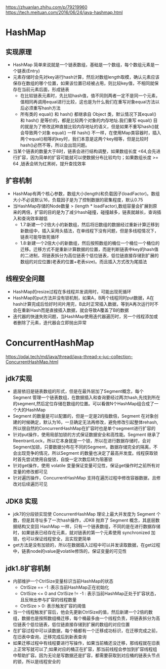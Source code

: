 https://zhuanlan.zhihu.com/p/79219960
https://tech.meituan.com/2016/06/24/java-hashmap.html
# HashMap
## 实现原理
+ HashMap 简单来说就是一个链表数组，基础是一个数组，每个数组元素是一个链表(Entry)
+ 元素存储时会先对key进行hash计算，然后对数组length取模，确认元素应该保存在数组的哪个位置，如果该位置已经被占用，则比较key值，不相同就保存在当前元素后面，形成链表
    - 在比较链表元素时，先比较hash值，值不同则两者一定不是同一个元素，值相同再调用equal进行比较，这也是为什么我们在重写对象equal方法以后必须重写hash方法
    - 所有类的 equal() 和 hash() 都继承自 Object 类，默认情况下其equal() 和 hash() 是等价的，都是比较两个对象的内存地址.我们重写 equal() 目的就是为了修改这种直接比较内存地址的语义，但是如果不重写hash()就会导致两个对象 equal() 一样 hash() 不一样，在使用Map类容器时，插入两个equal()相等的key时，我们本意是这两个key相等，但是比较时hash()必然不等，所以会出现问题。
+ 当某个链表的数量大于8时，链表会进行结构调整，如果数组长度 <64,会先进行扩容，因为简单的扩容可能就可以使数据分布比较均匀；如果数组长度 >= 64 ,链表会转为红黑树，提升查找效率

## 扩容机制
+ HashMap有两个核心参数，数组大小(length)和负载因子(loadFactor)。数组大小不必说默认16，负载因子是为了控制数据的密集程度，默认0.75
+ 当HashMap存储的Node数量 > (length * loadFactor),数组容量会扩展到原来的两倍，扩容的目的是为了减少hash碰撞，碰撞越多，链表就越长，查询插入和查询效率越低
    - 1.7:新建一个2倍大小的新数组，然后将旧数组的数据经过重新计算迁移到新数组中，插入采用头插法，在单线程下没有问题，但是多线程情况下，链表可能导致死循环
    - 1.8:新建一个2倍大小的新数组，然后按照数组的桶位一个桶位一个桶位的迁移。迁移方式不是重新计算数据的位置，而是判断链表中key的hash值的二进制，将链表拆分为高位链表个低位链表，低位链直接存储到扩展的数组的对应位置(老表的位置+老表size)。而且插入方式改为尾插法

## 线程安全问题
+ HashMap的resize过程在多线程并发调用时，可能出现死循环
+ HashMap的put方法并没有锁机制，如果A，B两个线程同时put数据，A在hash计算完成后恰好时间片用完，B此时正常插入数据，等到A再次运行时不会在重新Hash而是直接插入数据，就会导致A覆盖了B的数据
+ 迭代器的快速失败问题，当HashMap使用迭代器遍历时，另一个线程添加或者删除了元素，迭代器会立即抛出异常

# ConcurrentHashMap
https://pdai.tech/md/java/thread/java-thread-x-juc-collection-ConcurrentHashMap.html
## jdk7实现
+ 底层依旧是链表数组的形式，但是在最外层加了Segment概念，每个 Segment 管理一个链表数组，在数据插入和查询要经过两次hash,先找到所在的segment,然后定位存储在数组的位置。可以看做N个HashMap组合成了一个大的HashMap
+ Segment 的数量是可以配置的，但是一定是2的指数倍，Segment 在对象创建的时候确定，默认为16，一旦确定无法再修改，避免修改引起整体rehash,所以很自然的ConcurrentHashMap在扩容时也是单个segment进行扩容的
+ 针对put操作，使用局部加锁的方式保证数据安全和高性能。Segment 继承了ReentrantLock，所以它本身就是一个锁，所以在进行数据存储时，会对Segment加锁，只要数据分布在不同的Segment，数据存储完全的隔离，不会出现竞争的情况，所以Segment 的数量也决定了最高并发度。线程获取锁时首先尝试使用自旋锁，自旋一定次数后转为阻塞锁
+ 针对get操作，使用 volatile 变量保证变量可见性，保证get操作时之前所有对变量的修改都可见
+ 针对遍历操作，ConcurrentHashMap 支持在遍历过程中修改容器数据，且修改对后续遍历可见

## JDK8 实现
+ jdk7的分段锁实现使 ConcurrentHashMap 理论上最大并发度为 Segment 个数，但是其寻址多了一次hash操作，JDK8 抛弃了 Segment 概念，其底层数据结构又变回 HashMap 一样，只有一个链表数组，不同的是在进行数据存储时，如果链表已经存在元素，就对链表的第一个元素使用 synchronized 加锁，也可以保证线程安全，且实现更简单
+ get方法是没有加锁的，所以在数据插入过程中可以并发读取数据，在get过程中，链表node的value是volatile修饰的，保证变量的可见性

## jdk1.8扩容机制
+ 内部维护一个CtrlSize变量标识当前HashMap的状态
    - CtrlSize == -1 :表示当前HashMap正在初始化
    - CtrlSize <= 0 and CtrlSize != -1 : 表示当前HashMap正处于扩容状态，且反映出参与扩容的线程数量
    - CtrlSize > 0: 表示触发扩容的阈值
+ 当一个线程触发扩容后，他会先更新CtrlSize的值，然后新建一个2倍的数组，数据也是按照数组桶迁移，每个桶最多由一个线程负责，将链表拆分为高位链表个低位链表，低位链直接存储到扩展的数组的对应位置
+ 在扩容过程中可以读数据，每个桶都有一个迁移成功标识，在迁移完成之前，在旧表中查询，迁移完成后到新表查询
+ 如果迁移过程中有线程要进行写操作，如果当前桶还没迁移，那线程就在旧表上正常写就可以了;如果对应的桶正在扩容，那当前线程会参加到扩容线程组中帮助扩容。因为无论是写数据还是扩容，都需要获取到对应桶的链表头节点的锁，所以是线程安全的
